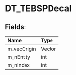 # DT_TEBSPDecal

## Fields:

| Name | Type |
| :--- | :--- |
| m_vecOrigin | Vector |
| m_nEntity | int |
| m_nIndex | int |
